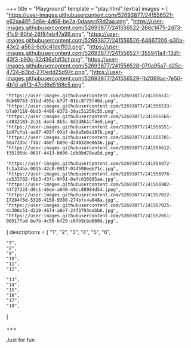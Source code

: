 +++
title = "Playground"
template = "play.html"
[extra]
images = [
    "https://user-images.githubusercontent.com/52693877/241556521-e62aa46f-3d6e-4d68-be2a-0daaec69d2aa.png",
    "https://user-images.githubusercontent.com/52693877/241556522-266c1475-2d73-41c9-80fd-28f84eb47a99.png",
    "https://user-images.githubusercontent.com/52693877/241556526-64667206-a30a-43e2-a563-6d6c41deff03.png",
    "https://user-images.githubusercontent.com/52693877/241556527-355941a4-13d1-43f3-b90c-32d36a1df3cf.png",
    "https://user-images.githubusercontent.com/52693877/241556528-070a95a7-d25c-4724-b3bd-270edd25d97c.png",
    "https://user-images.githubusercontent.com/52693877/241556529-1b2069ac-7e50-4b1d-a6f3-47cd9d5168c5.png",

    "https://user-images.githubusercontent.com/52693877/241556531-8db69763-31bd-455e-b7d7-01bc8f75f46d.png",
    "https://user-images.githubusercontent.com/52693877/241556533-b7a0f118-6bd3-4406-8372-30ac51259c55.png",
    "https://user-images.githubusercontent.com/52693877/241556565-c4832183-2c11-4ed4-8b5c-8d2d8b1cf4e9.png",
    "https://user-images.githubusercontent.com/52693877/241556551-1d47cfa1-aa67-403f-93af-8a0a5e6e187b.png",
    "https://user-images.githubusercontent.com/52693877/241556701-56a723bc-f46c-468f-b89e-d240320e0636.jpg",
    "https://user-images.githubusercontent.com/52693877/241556612-f35195dc-069f-4413-b606-1db0bd78ea5d.png",

    "https://user-images.githubusercontent.com/52693877/241556972-fc1a34ba-0015-42c0-9917-034598eeb71c.jpg",
    "https://user-images.githubusercontent.com/52693877/241556976-ca533702-f9b3-43fc-9f01-0afc636605aa.jpg",
    "https://user-images.githubusercontent.com/52693877/241556982-44f27224-d9c1-46ee-a040-49cc88984d54.jpeg",
    "https://user-images.githubusercontent.com/52693877/241557022-17284f5d-5316-4158-9380-274bfc4a848a.jpg",
    "https://user-images.githubusercontent.com/52693877/241557025-4c306c51-d220-4674-a8e7-24f3793eabb6.jpg",
    "https://user-images.githubusercontent.com/52693877/241557651-00517fad-be7b-4c56-bf29-c6fb9cbe680d.jpg",
    
    

]
descriptions = [
    "1",
    "2",
    "3",
    "4",
    "5",
    "6",

    "7",
    "8",
    "9",
    "10",
    "11",
    "12",
    
    "13",
    "14",
    "15",
    "16",
    "17",
    "18",
]

+++
<p class="time">Just for fun</p>


